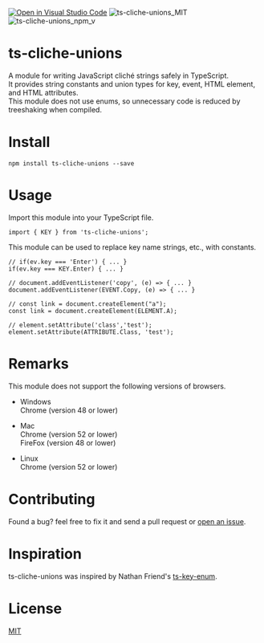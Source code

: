  [![Open in Visual Studio Code](https://img.shields.io/static/v1?logo=visualstudiocode&label=&message=Open%20in%20Visual%20Studio%20Code&labelColor=2c2c32&color=007acc&logoColor=007acc)](https://open.vscode.dev/Kawaken555/ts-cliche-unions)  ![ts-cliche-unions_MIT](https://img.shields.io/github/license/Kawaken555/ts-cliche-unions)  ![ts-cliche-unions_npm_v](https://img.shields.io/npm/v/ts-cliche-unions?color=%23f39800) 





# ts-cliche-unions
A module for writing JavaScript cliché strings safely in TypeScript.      
It provides string constants and union types for key, event, HTML element, and HTML attributes.  
This module does not use enums, so unnecessary code is reduced by treeshaking when compiled.  

# Install
```
npm install ts-cliche-unions --save
```

# Usage 
Import this module into your TypeScript file.
```
import { KEY } from 'ts-cliche-unions';
```   

This module can be used to replace key name strings, etc., with constants.   
```
// if(ev.key === 'Enter') { ... }
if(ev.key === KEY.Enter) { ... }
```  
```
// document.addEventListener('copy', (e) => { ... }  
document.addEventListener(EVENT.Copy, (e) => { ... }  
```
```
// const link = document.createElement("a");  
const link = document.createElement(ELEMENT.A);
```
```
// element.setAttribute('class','test');
element.setAttribute(ATTRIBUTE.Class, 'test');
```

# Remarks   
This module does not support the following versions of browsers.  

* Windows     
Chrome (version 48 or lower)     

* Mac    
Chrome (version 52 or lower)     
FireFox (version 48 or lower)     

* Linux  
Chrome (version 52 or lower)     

# Contributing
Found a bug? feel free to fix it and send a pull request or [open an issue](https://github.com/Kawaken555/ts-cliche-unions/issues).   

# Inspiration  
ts-cliche-unions was inspired by Nathan Friend's [ts-key-enum](https://gitlab.com/nfriend/ts-key-enum/-/blob/master/README.md).   

# License  
[MIT](https://github.com/Kawaken555/ts-cliche-unions/blob/main/LICENSE)
